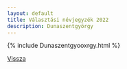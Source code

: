 ```yaml
---
layout: default
title: Választási névjegyzék 2022
description: Dunaszentgyörgy
---
```


{% include Dunaszentgyooxrgy.html %}

[Vissza](./)